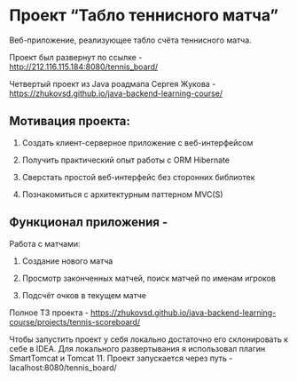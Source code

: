 # Проект “Табло теннисного матча”

Веб-приложение, реализующее табло счёта теннисного матча.

Проект был развернут по ссылке - http://212.116.115.184:8080/tennis_board/

Четвертый проект из Java роадмапа Сергея Жукова - https://zhukovsd.github.io/java-backend-learning-course/

## Мотивация проекта:

1. Создать клиент-серверное приложение с веб-интерфейсом

2. Получить практический опыт работы с ORM Hibernate

3. Сверстать простой веб-интерфейс без сторонних библиотек

4. Познакомиться с архитектурным паттерном MVC(S)
   
## Функционал приложения - 
Работа с матчами:

1. Создание нового матча

2. Просмотр законченных матчей, поиск матчей по именам игроков

3. Подсчёт очков в текущем матче

Полное ТЗ проекта - https://zhukovsd.github.io/java-backend-learning-course/projects/tennis-scoreboard/

Чтобы запустить проект у себя локально достаточно его склонировать к себе в IDEA. Для локального развертывания я использовал плагин SmartTomcat и Tomcat 11. Проект запускается через путь - lacalhost:8080/tennis_board/
